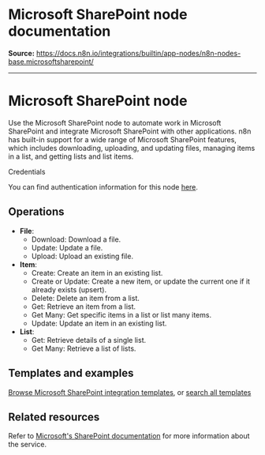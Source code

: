 # Microsoft SharePoint node documentation

**Source:** https://docs.n8n.io/integrations/builtin/app-nodes/n8n-nodes-base.microsoftsharepoint/

---

# Microsoft SharePoint node

Use the Microsoft SharePoint node to automate work in Microsoft SharePoint and integrate Microsoft SharePoint with other applications. n8n has built-in support for a wide range of Microsoft SharePoint features, which includes downloading, uploading, and updating files, managing items in a list, and getting lists and list items.

Credentials

You can find authentication information for this node [here](../../credentials/microsoft/).

## Operations

- **File**:
  - Download: Download a file.
  - Update: Update a file.
  - Upload: Upload an existing file.
- **Item**:
  - Create: Create an item in an existing list.
  - Create or Update: Create a new item, or update the current one if it already exists (upsert).
  - Delete: Delete an item from a list.
  - Get: Retrieve an item from a list.
  - Get Many: Get specific items in a list or list many items.
  - Update: Update an item in an existing list.
- **List**:
  - Get: Retrieve details of a single list.
  - Get Many: Retrieve a list of lists.

## Templates and examples

[Browse Microsoft SharePoint integration templates](https://n8n.io/integrations/microsoft-sharepoint/), or [search all templates](https://n8n.io/workflows/)

## Related resources

Refer to [Microsoft's SharePoint documentation](https://learn.microsoft.com/en-us/sharepoint/dev/sp-add-ins/get-to-know-the-sharepoint-rest-service) for more information about the service.
